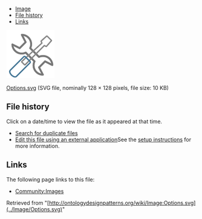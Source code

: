 * [Image](../Image/Options.svg#file)
* [File history](../Image/Options.svg#filehistory)
* [Links](../Image/Options.svg#filelinks)

[![Image:Options.svg](../images/thumb/d/d7/Options.svg/128px-Options.svg.png)](../images/d/d7/Options.svg)  

[Options.svg](../images/d/d7/Options.svg "Options.svg")‎  (SVG file, nominally 128 × 128 pixels, file size: 10 KB)





## File history

Click on a date/time to view the file as it appeared at that time.



  
* [Search for duplicate files](http://ontologydesignpatterns.org/wiki/Special:FileDuplicateSearch/Options.svg "Special:FileDuplicateSearch/Options.svg")
* [Edit this file using an external application](http://ontologydesignpatterns.org/wiki/index.php?title=Image:Options.svg&action=edit&externaledit=true&mode=file "Image:Options.svg")See the [setup instructions](http://www.mediawiki.org/wiki/Manual:External_editors "http://www.mediawiki.org/wiki/Manual:External_editors") for more information.

## Links



The following page links to this file:


* [Community:Images](../Community/Images "Community:Images")


Retrieved from "[http://ontologydesignpatterns.org/wiki/Image:Options.svg](../Image/Options.svg)"